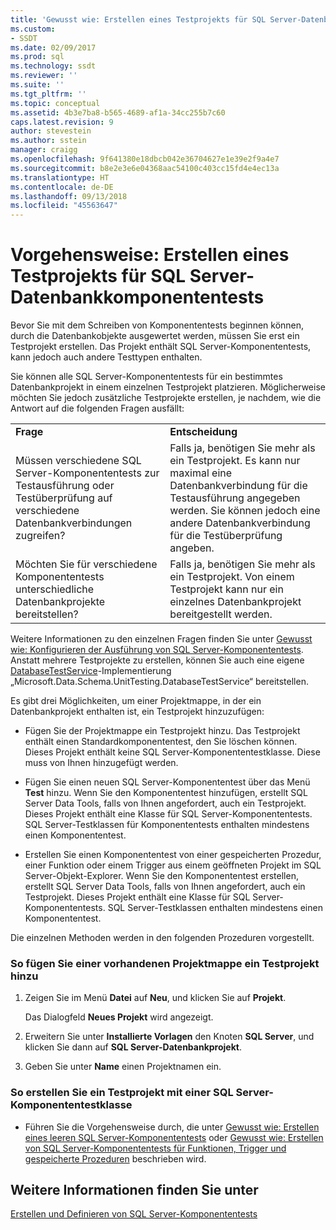 ```yaml
---
title: 'Gewusst wie: Erstellen eines Testprojekts für SQL Server-Datenbankkomponententests | Microsoft-Dokumentation'
ms.custom:
- SSDT
ms.date: 02/09/2017
ms.prod: sql
ms.technology: ssdt
ms.reviewer: ''
ms.suite: ''
ms.tgt_pltfrm: ''
ms.topic: conceptual
ms.assetid: 4b3e7ba8-b565-4689-af1a-34cc255b7c60
caps.latest.revision: 9
author: stevestein
ms.author: sstein
manager: craigg
ms.openlocfilehash: 9f641380e18dbcb042e36704627e1e39e2f9a4e7
ms.sourcegitcommit: b8e2e3e6e04368aac54100c403cc15fd4e4ec13a
ms.translationtype: HT
ms.contentlocale: de-DE
ms.lasthandoff: 09/13/2018
ms.locfileid: "45563647"
---
```

# <a name="how-to-create-a-test-project-for-sql-server-database-unit-testing"></a>Vorgehensweise: Erstellen eines Testprojekts für SQL Server-Datenbankkomponententests
Bevor Sie mit dem Schreiben von Komponententests beginnen können, durch die Datenbankobjekte ausgewertet werden, müssen Sie erst ein Testprojekt erstellen. Das Projekt enthält SQL Server-Komponententests, kann jedoch auch andere Testtypen enthalten.  
  
Sie können alle SQL Server-Komponententests für ein bestimmtes Datenbankprojekt in einem einzelnen Testprojekt platzieren. Möglicherweise möchten Sie jedoch zusätzliche Testprojekte erstellen, je nachdem, wie die Antwort auf die folgenden Fragen ausfällt:  
  
|||  
|-|-|  
|**Frage**|**Entscheidung**|  
|Müssen verschiedene SQL Server-Komponententests zur Testausführung oder Testüberprüfung auf verschiedene Datenbankverbindungen zugreifen?|Falls ja, benötigen Sie mehr als ein Testprojekt. Es kann nur maximal eine Datenbankverbindung für die Testausführung angegeben werden. Sie können jedoch eine andere Datenbankverbindung für die Testüberprüfung angeben.|  
|Möchten Sie für verschiedene Komponententests unterschiedliche Datenbankprojekte bereitstellen?|Falls ja, benötigen Sie mehr als ein Testprojekt. Von einem Testprojekt kann nur ein einzelnes Datenbankprojekt bereitgestellt werden.|  
  
Weitere Informationen zu den einzelnen Fragen finden Sie unter [Gewusst wie: Konfigurieren der Ausführung von SQL Server-Komponententests](../ssdt/how-to-configure-sql-server-unit-test-execution.md). Anstatt mehrere Testprojekte zu erstellen, können Sie auch eine eigene [DatabaseTestService](https://msdn.microsoft.com/library/microsoft.data.schema.unittesting.databasetestservice.aspx)-Implementierung „Microsoft.Data.Schema.UnitTesting.DatabaseTestService“ bereitstellen.  
  
Es gibt drei Möglichkeiten, um einer Projektmappe, in der ein Datenbankprojekt enthalten ist, ein Testprojekt hinzuzufügen:  
  
-   Fügen Sie der Projektmappe ein Testprojekt hinzu. Das Testprojekt enthält einen Standardkomponententest, den Sie löschen können. Dieses Projekt enthält keine SQL Server-Komponententestklasse. Diese muss von Ihnen hinzugefügt werden.  
  
-   Fügen Sie einen neuen SQL Server-Komponententest über das Menü **Test** hinzu. Wenn Sie den Komponententest hinzufügen, erstellt SQL Server Data Tools, falls von Ihnen angefordert, auch ein Testprojekt. Dieses Projekt enthält eine Klasse für SQL Server-Komponententests. SQL Server-Testklassen für Komponententests enthalten mindestens einen Komponententest.  
  
-   Erstellen Sie einen Komponententest von einer gespeicherten Prozedur, einer Funktion oder einem Trigger aus einem geöffneten Projekt im SQL Server-Objekt-Explorer. Wenn Sie den Komponententest erstellen, erstellt SQL Server Data Tools, falls von Ihnen angefordert, auch ein Testprojekt. Dieses Projekt enthält eine Klasse für SQL Server-Komponententests. SQL Server-Testklassen enthalten mindestens einen Komponententest.  
  
Die einzelnen Methoden werden in den folgenden Prozeduren vorgestellt.  
  
### <a name="to-add-a-test-project-to-an-existing-solution"></a>So fügen Sie einer vorhandenen Projektmappe ein Testprojekt hinzu  
  
1.  Zeigen Sie im Menü **Datei** auf **Neu**, und klicken Sie auf **Projekt**.  
  
    Das Dialogfeld **Neues Projekt** wird angezeigt.  
  
2.  Erweitern Sie unter **Installierte Vorlagen** den Knoten **SQL Server**, und klicken Sie dann auf **SQL Server-Datenbankprojekt**.  
  
3.  Geben Sie unter **Name** einen Projektnamen ein.  
  
### <a name="to-create-a-test-project-with-a-sql-server-unit-test-class"></a>So erstellen Sie ein Testprojekt mit einer SQL Server-Komponententestklasse  
  
-   Führen Sie die Vorgehensweise durch, die unter [Gewusst wie: Erstellen eines leeren SQL Server-Komponententests](../ssdt/how-to-create-an-empty-sql-server-unit-test.md) oder [Gewusst wie: Erstellen von SQL Server-Komponententests für Funktionen, Trigger und gespeicherte Prozeduren](../ssdt/how-to-create-unit-tests-for-functions-triggers-stored-procedures.md) beschrieben wird.  
  
## <a name="see-also"></a>Weitere Informationen finden Sie unter  
[Erstellen und Definieren von SQL Server-Komponententests](../ssdt/creating-and-defining-sql-server-unit-tests.md)  
  
